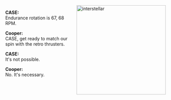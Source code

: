 <a href="https://www.youtube.com/watch?v=TV1767i8X4Q">
  <img src="https://image.tmdb.org/t/p/w500/gEU2QniE6E77NI6lCU6MxlNBvIx.jpg" alt="interstellar" align="right" height="280px">
</a>

**CASE:**  
Endurance rotation is 67, 68 RPM.

**Cooper:**  
CASE, get ready to match our spin with the retro thrusters.

**CASE:**  
It's not possible.

**Cooper:**  
No. It's necessary.
